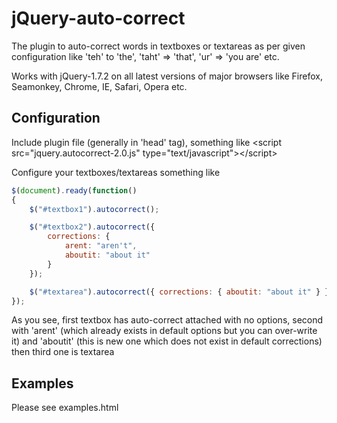 jQuery-auto-correct
===================

The plugin to auto-correct words in textboxes or textareas as per given configuration like 'teh' to 'the', 'taht' => 'that', 'ur' => 'you are' etc.

Works with jQuery-1.7.2 on all latest versions of major browsers like Firefox, Seamonkey, Chrome, IE, Safari, Opera etc.

Configuration
-------------

Include plugin file (generally in 'head' tag), something like &lt;script src="jquery.autocorrect-2.0.js" type="text/javascript"&gt;&lt;/script&gt;

Configure your textboxes/textareas something like

```javascript
$(document).ready(function()
{
    $("#textbox1").autocorrect();

    $("#textbox2").autocorrect({
        corrections: {
            arent: "aren't",
            aboutit: "about it"
        }
    });

    $("#textarea").autocorrect({ corrections: { aboutit: "about it" } });
});
```

As you see, first textbox has auto-correct attached with no options, second with 'arent' (which already exists in default options but you can over-write it) and 'aboutit' (this is new one which does not exist in default corrections) then third one is textarea

Examples
--------

Please see examples.html
